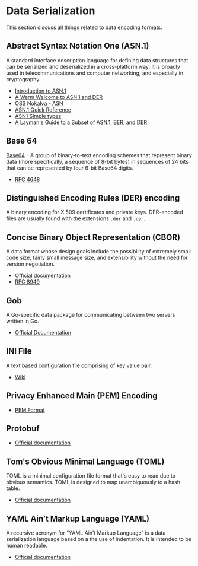 # Data Serialization

This section discuss all things related to data encoding formats.

## Abstract Syntax Notation One (ASN.1) 

A standard interface description language for defining data structures that can be serialized and deserialized in a cross-platform way. It is broadly used in telecommunications and computer networking, and especially in cryptography.

* [Introduction to ASN.1](https://www.itu.int/en/ITU-T/asn1/Pages/introduction.aspx)
* [A Warm Welcome to ASN.1 and DER](https://letsencrypt.org/docs/a-warm-welcome-to-asn1-and-der/)
* [OSS Nokalva - ASN](https://www.oss.com/resources/resources.html)
* [ASN.1 Quick Reference](https://www.oss.com/asn1/resources/asn1-made-simple/asn1-quick-reference.html)
* [ASN1 Simple types](https://www.obj-sys.com/asn1tutorial/node10.html)
* [A Layman's Guide to a Subset of ASN.1, BER, and DER](http://luca.ntop.org/Teaching/Appunti/asn1.html)

## Base 64 

[Base64](https://en.wikipedia.org/wiki/Base64) - A group of binary-to-text encoding schemes that represent binary data (more specifically, a sequence of 8-bit bytes) in sequences of 24 bits that can be represented by four 6-bit Base64 digits.

* [RFC 4648](https://datatracker.ietf.org/doc/html/rfc4648)

## Distinguished Encoding Rules (DER) encoding

A binary encoding for X.509 certificates and private keys. DER-encoded files are usually found with the extensions `.der` and `.cer`.

## Concise Binary Object Representation (CBOR)

A data format whose design goals include the possibility of extremely small code size, fairly small message size, and extensibility without the need for version negotiation.

* [Official documentation](https://cbor.io/)
* [RFC 8949](https://datatracker.ietf.org/doc/html/rfc8949)

## Gob

A Go-specific data package for communicating between two servers written in Go.

* [Official Documentation](https://go.dev/blog/gob)

## INI File

A text based configuration file comprising of key value pair.
* [Wiki](https://en.wikipedia.org/wiki/INI_file)

## Privacy Enhanced Main (PEM) Encoding
* [PEM Format](./docs/pem.md)

## Protobuf

* [Official documentation](https://protobuf.dev/)

## Tom's Obvious Minimal Language (TOML)

TOML is a minimal configuration file format that's easy to read due to obvious semantics. TOML is designed to map unambiguously to a hash table.
* [Official documentation](https://toml.io/en/)

## YAML Ain’t Markup Language (YAML)

A recursive acronym for “YAML Ain’t Markup Language” is a data serialization language based on a the use of indentation. It is intended to be human readable.
* [Official documentation](https://yaml.org/spec/1.2.2/)
